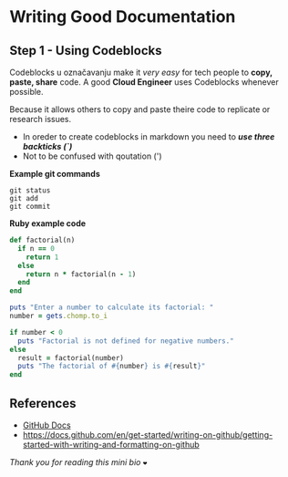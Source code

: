 # Writing Good Documentation 

## Step 1 - Using Codeblocks

Codeblocks u označavanju make it *very easy* for tech people to **copy, paste, share** code.
A good __Cloud Engineer__ uses Codeblocks whenever possible.

Because it allows others to copy and paste theire code to replicate or research issues.

- In oreder to create codeblocks in markdown you need to ***use three backticks (`)***
- Not to be confused with qoutation (')

**Example git commands**
```
git status 
git add 
git commit
```

**Ruby example code**
```ruby
def factorial(n)
  if n == 0
    return 1
  else
    return n * factorial(n - 1)
  end
end

puts "Enter a number to calculate its factorial: "
number = gets.chomp.to_i

if number < 0
  puts "Factorial is not defined for negative numbers."
else
  result = factorial(number)
  puts "The factorial of #{number} is #{result}"
end
```

## References
- [GitHub Docs](https://docs.github.com/en/get-started/writing-on-github/getting-started-with-writing-and-formatting-on-github/basic-writing-and-formatting-syntax)
- https://docs.github.com/en/get-started/writing-on-github/getting-started-with-writing-and-formatting-on-github

_Thank you for reading this mini bio_ `❤️`
